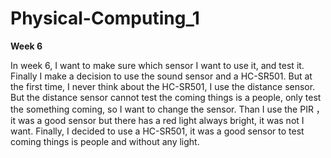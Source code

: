 # Physical-Computing_1

**Week 6**

In week 6, I want to make sure which sensor I want to use it, and test it. Finally I make a decision to use the sound sensor and a HC-SR501. But at the first time, I never think about the HC-SR501, I use the distance sensor. But the distance sensor cannot test the coming things is a people, only test the something coming, so I want to change the sensor. Than I use the PIR ，it was a good sensor but there has a red light always bright, it was not I want. Finally, I decided to use a HC-SR501, it was a good sensor to test coming things is people and without any light.

